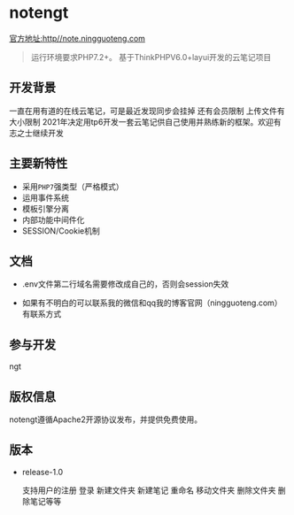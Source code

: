 notengt
===============
 [官方地址:http//note.ningguoteng.com](http://note.ningguoteng.com)


> 运行环境要求PHP7.2+。
基于ThinkPHPV6.0+layui开发的云笔记项目



## 开发背景
一直在用有道的在线云笔记，可是最近发现同步会挂掉  还有会员限制 上传文件有大小限制
2021年决定用tp6开发一套云笔记供自己使用并熟练新的框架。欢迎有志之士继续开发



## 主要新特性

* 采用`PHP7`强类型（严格模式）
* 运用事件系统
* 模板引擎分离
* 内部功能中间件化
* SESSION/Cookie机制


## 文档
* .env文件第二行域名需要修改成自己的，否则会session失效

* 如果有不明白的可以联系我的微信和qq我的博客官网（ningguoteng.com）有联系方式


## 参与开发

  ngt

## 版权信息

notengt遵循Apache2开源协议发布，并提供免费使用。


## 版本

* release-1.0

  支持用户的注册 登录 新建文件夹 新建笔记 重命名 移动文件夹 删除文件夹  删除笔记等等


